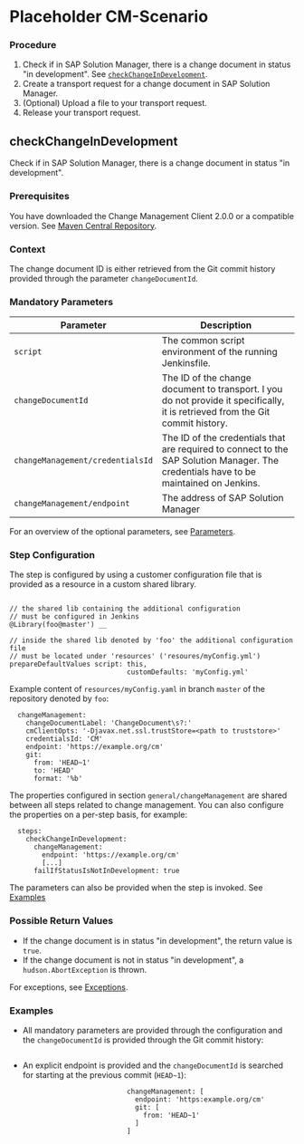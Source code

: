 # Placeholder CM-Scenario

### Procedure

1. Check if in SAP Solution Manager, there is a change document in status "in development". See [`checkChangeInDevelopment`](#checkChangeInDevelopment).
2. Create a transport request for a change document in SAP Solution Manager.
3. (Optional) Upload a file to your transport request.
4. Release your transport request.


## checkChangeInDevelopment

Check if in SAP Solution Manager, there is a change document in status "in development".


### Prerequisites

You have downloaded the Change Management Client 2.0.0 or a compatible version. See [Maven Central Repository](http://central.maven.org/maven2/com/sap/devops/cmclient/dist.cli/).


### Context

The change document ID is either retrieved from the Git commit history provided through the parameter `changeDocumentId`.


### Mandatory Parameters

| Parameter | Description |
| --- | --- |
| `script` | The common script environment of the running Jenkinsfile. |
| `changeDocumentId` | The ID of the change document to transport. I you do not provide it specifically, it is retrieved from the Git commit history. |
| `changeManagement/credentialsId` | The ID of the credentials that are required to connect to the SAP Solution Manager. The credentials have to be maintained on Jenkins. |
| `changeManagement/endpoint` | The address of SAP Solution Manager |


For an overview of the optional parameters, see [Parameters](https://github.com/SarahNoack/jenkins-library/blob/master/documentation/docs/steps/checkChangeInDevelopment.md#parameters).

### Step Configuration

The step is configured by using a customer configuration file that is provided as a resource in a custom shared library.
```@Library('piper-library-os@master') _

// the shared lib containing the additional configuration
// must be configured in Jenkins
@Library(foo@master') __

// inside the shared lib denoted by 'foo' the additional configuration file
// must be located under 'resources' ('resoures/myConfig.yml')
prepareDefaultValues script: this,
                             customDefaults: 'myConfig.yml'
```
Example content of `resources/myConfig.yaml` in branch `master` of the repository denoted by `foo`:
```general:
  changeManagement:
    changeDocumentLabel: 'ChangeDocument\s?:'
    cmClientOpts: '-Djavax.net.ssl.trustStore=<path to truststore>'
    credentialsId: 'CM'
    endpoint: 'https://example.org/cm'
    git:
      from: 'HEAD~1'
      to: 'HEAD'
      format: '%b'
```
The properties configured in section `general/changeManagement` are shared between all steps related to change management.
You can also configure the properties on a per-step basis, for example:
```  [...]
  steps:
    checkChangeInDevelopment:
      changeManagement:
        endpoint: 'https://example.org/cm'
        [...]
      failIfStatusIsNotInDevelopment: true
```
The parameters can also be provided when the step is invoked. See [Examples](#Examples)

### Possible Return Values

* If the change document is in status "in development", the return value is `true`.
* If the change document is not in status "in development", a `hudson.AbortException` is thrown.

For exceptions, see [Exceptions](https://github.com/SarahNoack/jenkins-library/blob/master/documentation/docs/steps/checkChangeInDevelopment.md#exceptions).

### Examples
* All mandatory parameters are provided through the configuration and the `changeDocumentId` is provided through the Git commit history:
```checkChangeInDevelopment script:this
```
* An explicit endpoint is provided and the `changeDocumentId` is searched for starting at the previous commit (`HEAD~1`):
```checkChangeInDevelopment script:this
                             changeManagement: [
                               endpoint: 'https:example.org/cm'
                               git: [
                                 from: 'HEAD~1'
                               ]
                             ]
```
